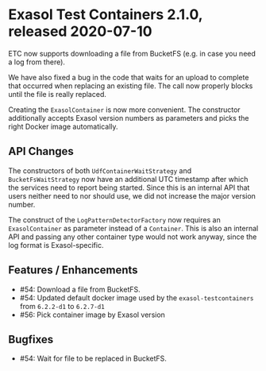 # Exasol Test Containers 2.1.0, released 2020-07-10

ETC now supports downloading a file from BucketFS (e.g. in case you need a log from there).

We have also fixed a bug in the code that waits for an upload to complete that occurred when replacing an existing file. The call now properly blocks until the file is really replaced.

Creating the `ExasolContainer` is now more convenient. The constructor additionally accepts Exasol version numbers as parameters and picks the right Docker image automatically.

## API Changes

The constructors of both `UdfContainerWaitStrategy` and `BucketFsWaitStrategy` now have an additional UTC timestamp after which the services need to report being started.
Since this is an internal API that users neither need to nor should use, we did not increase the major version number.

The construct of the `LogPatternDetectorFactory` now requires an `ExasolContainer` as parameter instead of a `Container`. This is also an internal API and passing any other container type would not work anyway, since the log format is Exasol-specific.

## Features / Enhancements
 
* #54: Download a file from BucketFS.
* #54: Updated default docker image used by the `exasol-testcontainers` from `6.2.2-d1` to `6.2.7-d1`
* #56: Pick container image by Exasol version

## Bugfixes

* #54: Wait for file to be replaced in BucketFS.